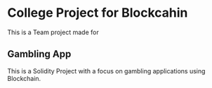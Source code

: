 # College Project for Blockcahin
This is a Team project made for 

## Gambling App

This is a Solidity Project with a focus on gambling applications using Blockchain.
